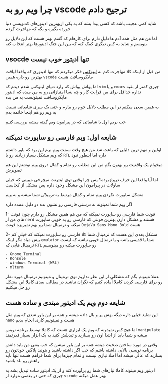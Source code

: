 
# چرا ویم رو به vscode ترجیح دادم

شاید کمی عجیب باشه که کسی پیدا بشه که به یکی ازبهترین ادیتورهای کدنویسی دنیا خورده بگیره و بگه که مهاجرت کردم

اما من هم مثل همه آدم ها دلیل دارم برای کارهام که گفتم بهتر هست که این دلایل رو بنویسم و شاید به کس دیگری کمک کنه که بین این جنگ ادیتورها بهتر انتخاب کنه

## vsocde تنها ادیتور خوب نیست

من قبل از اینکه کلا مهاجرت کنم به [لینوکس](https://en.wikipedia.org/wiki/Linux) فکر میکردم که تنها ادیتوری که واقعا لیاقت بهترین رو داره همین `vscode` مایکروسافت هست

اما یواش یواش که وارد دنیای لینوکس شدم دیدم که `vim` و یا `emacs` چیزی کمتر از بقیه نداره حداقل برای من فرانت کار و چه بسا امتیازاتی رو به من میده که ادیتور مایکروسافت نمیتونست به من بده

به همین سعی میکنم در این مطلب دلایل خوم رو بیارم و حتی یک سری شایعاتی نسبت به ویم رو هم اینجا خاتمه بدم


خب بریم اول با شایعاتی که در پیرامون ویم گفته میشه بررسی کنیم

## شایعه اول: ویم فارسی رو ساپورت نمیکنه

اولین و مهم ترین دلیلی که باعث شد من هیچ وقت سمت ویم نرم این بود که باور داشتم که ویم مشکل بسیار زیادی رو با `RTL` داره اما اینطور نبود

میخوام یک واقعیت رو بهتون بگم من این مطلب رو تمام و کمال درون ویم نوشتم این هم تصویرش

اما آیا واقعا این حرف دروغ بوده؟ پس چرا وقتی توی اینترنت میچرخی میبینی که خیلی ساولات در پیرامون این مشکل وجود داره پس مشکل از کجاست

مشکل ساپورت نکردن ویم تمام و کمال مرتبط به *ترمینال* شما میشه و نه ویم

اگر ویم شما نمیتونه به درستی فارسی رو نشون بده دو دلیل عمده داره

1- فونت شما فارسی رو ساپورت نمیکنه که من هم همین مشکل رو دارم چون فونت های من از `nerd` هستند و مشکل دارن بهترین فونتی که فارسی رو به خوبی ساپورت میکنه و ترمینال شما رو بهم نمیریزه فونت `DejaVu Sans Mono Bold` هست

2- مشکل بعدی این هست که ترمینال شما کلا فارسی رو ساپورت نمیکنه که خیلی کم پیش میاد مگر اینکه `emulator` شما یا قدیمی باشه و یا ترمنال خوبی نباشه که لیست ترمینال هایی که `RTL` رو ساپورت میکنه رو مینویسم

<div dir="ltr">

```
- Gnome Terminal
- Konsole
- windows Terminal (WSL)
- mlterm
```
</div>

عملا میتونم بگم که مشکلی از این نظر نداریم توی ترمینال و میتونیم ترمینال مورد نظر رو برای فارسی کردن کاملا آماده کنیم که نگران نباشید در مطالب بعدی کاملا این مشکل رو حل میکنیم

## شایعه دوم ویم یک ادیتور مبتدی و ساده هست

این شاید خیلی داره دیگه بهش پر و بال داده میشه و همه بر این باور شدن که ویم مثل `nano` هست و نمیتونیم کاری انجام بدیم

اما هیچ کس نمیدونه که ویم یک ابزاری هست که کاملا توسط برنامه نویس `manipulate` میشه و شما باید از ابتدا اون رو بسازید و تبدیلش کنید به یک ابزار بسیار قدرتمند

وقتی در مورد ساختن صحبت میشه همه بر این باور میشن که خب یعنی من باید دانش برنامه نویسی بالایی داشته باشم که خب اگر داشته باشید و بتونید پلاگین خودتون رو بسازید که عالی میشه اما اصلا نیازی نیست و تمام چیزها برای شما فراهم هست تنها باید راهش رو بلد باشید

ادیتور ویم میتونه کاملا نیازهای شما رو برآورده کنه و از یک ادیتور ساده تبدیل بشه به چیزی که حتی در بعضی موارد از `vscode` بهتر عمل میکنه


